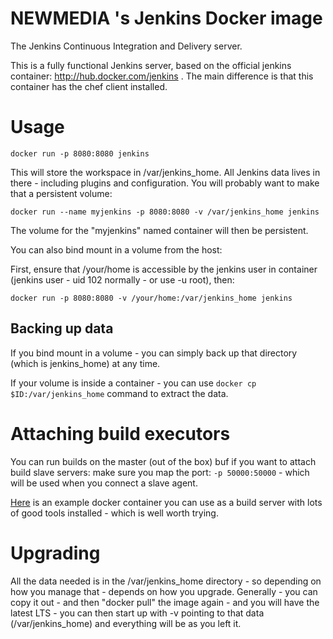 # NEWMEDIA 's Jenkins Docker image

The Jenkins Continuous Integration and Delivery server. 

This is a fully functional Jenkins server, based on the official jenkins container: http://hub.docker.com/jenkins .  The main difference is that this container has the chef client installed.


# Usage

```
docker run -p 8080:8080 jenkins
```

This will store the workspace in /var/jenkins_home. All Jenkins data lives in there - including plugins and configuration. You will probably want to make that a persistent volume:

```
docker run --name myjenkins -p 8080:8080 -v /var/jenkins_home jenkins
```

The volume for the "myjenkins" named container will then be persistent.

You can also bind mount in a volume from the host: 

First, ensure that /your/home is accessible by the jenkins user in container (jenkins user - uid 102 normally - or use -u root), then: 

```
docker run -p 8080:8080 -v /your/home:/var/jenkins_home jenkins
```

## Backing up data

If you bind mount in a volume - you can simply back up that directory (which is jenkins_home) at any time. 

If your volume is inside a container - you can use ```docker cp $ID:/var/jenkins_home``` command to extract the data. 

# Attaching build executors 

You can run builds on the master (out of the box) buf if you want to attach build slave servers: make sure you map the port: ```-p 50000:50000``` - which will be used when you connect a slave agent.

<a href="https://registry.hub.docker.com/u/maestrodev/build-agent/">Here</a> is an example docker container you can use as a build server with lots of good tools installed - which is well worth trying.


# Upgrading

All the data needed is in the /var/jenkins_home directory - so depending on how you manage that - depends on how you upgrade. Generally - you can copy it out - and then "docker pull" the image again - and you will have the latest LTS - you can then start up with -v pointing to that data (/var/jenkins_home) and everything will be as you left it. 



